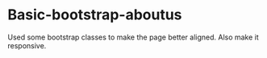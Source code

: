 # Basic-bootstrap-aboutus
Used some bootstrap classes to make the page better aligned. Also make it responsive.
